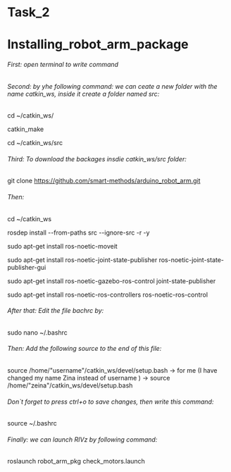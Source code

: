 # Task_2

# Installing_robot_arm_package
###### First: open terminal to write command
###### Second: by yhe following command: we can ceate a new folder with the name catkin_ws, inside it create a folder named src:
cd ~/catkin_ws/

catkin_make

cd ~/catkin_ws/src

###### Third: To download the backages insdie catkin_ws/src folder:

git clone https://github.com/smart-methods/arduino_robot_arm.git 

###### Then: 
cd ~/catkin_ws

rosdep install --from-paths src --ignore-src -r -y

sudo apt-get install ros-noetic-moveit

sudo apt-get install ros-noetic-joint-state-publisher ros-noetic-joint-state-publisher-gui

sudo apt-get install ros-noetic-gazebo-ros-control joint-state-publisher

sudo apt-get install ros-noetic-ros-controllers ros-noetic-ros-control

###### After that: Edit the file bachrc by:

sudo nano ~/.bashrc

###### Then: Add the following source to the end of this file:
source /home/"username"/catkin_ws/devel/setup.bash
-> for me (I have changed my name Zina instead of username )
-> source /home/"zeina"/catkin_ws/devel/setup.bash

###### Don`t forget to press ctrl+o to save changes, then write this command:
source ~/.bashrc

###### Finally: we can launch RIVz by following command:
roslaunch robot_arm_pkg check_motors.launch

